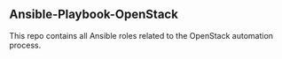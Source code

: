 Ansible-Playbook-OpenStack
---
This repo contains all Ansible roles related to the OpenStack automation process.
